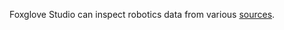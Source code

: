 Foxglove Studio can inspect robotics data from various [sources](https://foxglove.dev/docs/app-concepts/data-sources).
